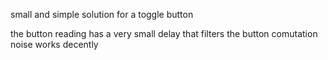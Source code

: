 small and simple solution for a toggle button

the button reading has a very small delay that filters the button comutation noise
works decently




